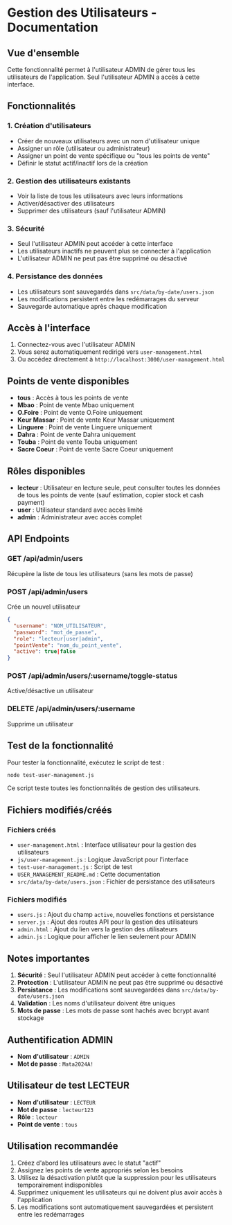 # Gestion des Utilisateurs - Documentation

## Vue d'ensemble

Cette fonctionnalité permet à l'utilisateur ADMIN de gérer tous les utilisateurs de l'application. Seul l'utilisateur ADMIN a accès à cette interface.

## Fonctionnalités

### 1. Création d'utilisateurs
- Créer de nouveaux utilisateurs avec un nom d'utilisateur unique
- Assigner un rôle (utilisateur ou administrateur)
- Assigner un point de vente spécifique ou "tous les points de vente"
- Définir le statut actif/inactif lors de la création

### 2. Gestion des utilisateurs existants
- Voir la liste de tous les utilisateurs avec leurs informations
- Activer/désactiver des utilisateurs
- Supprimer des utilisateurs (sauf l'utilisateur ADMIN)

### 3. Sécurité
- Seul l'utilisateur ADMIN peut accéder à cette interface
- Les utilisateurs inactifs ne peuvent plus se connecter à l'application
- L'utilisateur ADMIN ne peut pas être supprimé ou désactivé

### 4. Persistance des données
- Les utilisateurs sont sauvegardés dans `src/data/by-date/users.json`
- Les modifications persistent entre les redémarrages du serveur
- Sauvegarde automatique après chaque modification

## Accès à l'interface

1. Connectez-vous avec l'utilisateur ADMIN
2. Vous serez automatiquement redirigé vers `user-management.html`
3. Ou accédez directement à `http://localhost:3000/user-management.html`

## Points de vente disponibles

- **tous** : Accès à tous les points de vente
- **Mbao** : Point de vente Mbao uniquement
- **O.Foire** : Point de vente O.Foire uniquement
- **Keur Massar** : Point de vente Keur Massar uniquement
- **Linguere** : Point de vente Linguere uniquement
- **Dahra** : Point de vente Dahra uniquement
- **Touba** : Point de vente Touba uniquement
- **Sacre Coeur** : Point de vente Sacre Coeur uniquement

## Rôles disponibles

- **lecteur** : Utilisateur en lecture seule, peut consulter toutes les données de tous les points de vente (sauf estimation, copier stock et cash payment)
- **user** : Utilisateur standard avec accès limité
- **admin** : Administrateur avec accès complet

## API Endpoints

### GET /api/admin/users
Récupère la liste de tous les utilisateurs (sans les mots de passe)

### POST /api/admin/users
Crée un nouvel utilisateur
```json
{
  "username": "NOM_UTILISATEUR",
  "password": "mot_de_passe",
  "role": "lecteur|user|admin",
  "pointVente": "nom_du_point_vente",
  "active": true|false
}
```

### POST /api/admin/users/:username/toggle-status
Active/désactive un utilisateur

### DELETE /api/admin/users/:username
Supprime un utilisateur

## Test de la fonctionnalité

Pour tester la fonctionnalité, exécutez le script de test :

```bash
node test-user-management.js
```

Ce script teste toutes les fonctionnalités de gestion des utilisateurs.

## Fichiers modifiés/créés

### Fichiers créés
- `user-management.html` : Interface utilisateur pour la gestion des utilisateurs
- `js/user-management.js` : Logique JavaScript pour l'interface
- `test-user-management.js` : Script de test
- `USER_MANAGEMENT_README.md` : Cette documentation
- `src/data/by-date/users.json` : Fichier de persistance des utilisateurs

### Fichiers modifiés
- `users.js` : Ajout du champ `active`, nouvelles fonctions et persistance
- `server.js` : Ajout des routes API pour la gestion des utilisateurs
- `admin.html` : Ajout du lien vers la gestion des utilisateurs
- `admin.js` : Logique pour afficher le lien seulement pour ADMIN

## Notes importantes

1. **Sécurité** : Seul l'utilisateur ADMIN peut accéder à cette fonctionnalité
2. **Protection** : L'utilisateur ADMIN ne peut pas être supprimé ou désactivé
3. **Persistance** : Les modifications sont sauvegardées dans `src/data/by-date/users.json`
4. **Validation** : Les noms d'utilisateur doivent être uniques
5. **Mots de passe** : Les mots de passe sont hachés avec bcrypt avant stockage

## Authentification ADMIN

- **Nom d'utilisateur** : `ADMIN`
- **Mot de passe** : `Mata2024A!`

## Utilisateur de test LECTEUR

- **Nom d'utilisateur** : `LECTEUR`
- **Mot de passe** : `lecteur123`
- **Rôle** : `lecteur`
- **Point de vente** : `tous`

## Utilisation recommandée

1. Créez d'abord les utilisateurs avec le statut "actif"
2. Assignez les points de vente appropriés selon les besoins
3. Utilisez la désactivation plutôt que la suppression pour les utilisateurs temporairement indisponibles
4. Supprimez uniquement les utilisateurs qui ne doivent plus avoir accès à l'application
5. Les modifications sont automatiquement sauvegardées et persistent entre les redémarrages 